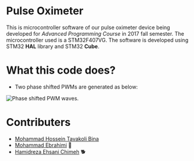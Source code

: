 # Pulse Oximeter
This is microcontroller software of our pulse oximeter device being developed for _Advanced Programming Course_ in 2017 fall semester. The microcontroller used is a STM32F407VG. The software is developed using STM32 **HAL** library and STM32 **Cube**.
# What this code does?
* Two phase shifted PWMs are generated as below:

![Phase shifted PWM waves.](https://www.dropbox.com/s/dwx6numgogsxufd/pwm.jpg?dl=0)
# Contributers
* [Mohammad Hossein Tavakoli Bina](https://github.com/mhtb32)
* [Mohammad Ebrahimi](https://github.com/Ebik95) :bear:
* [Hamidreza Ehsani Chimeh](https://github.com/hrehsani) :dog2:
